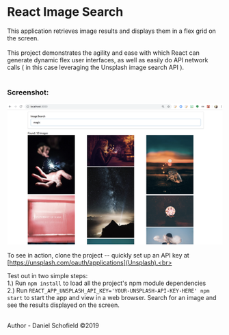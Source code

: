 # React Image Search

This application retrieves image results and displays them in a flex grid on the screen. <br><br>
This project demonstrates the agility and ease with which React can generate dynamic flex user interfaces, as well as easily do API network calls ( in this case leveraging the Unsplash image search API ).<br><br>

### Screenshot:
<img src='./Image-Search-React.png'/>
<br>

To see in action, clone the project -- quickly set up an API key at [https://unsplash.com/oauth/applications](Unsplash).<br><br>

Test out in two simple steps:<br>
1.) Run `npm install` to load all the project's npm module dependencies <br>
2.) Run `REACT_APP_UNSPLASH_API_KEY='YOUR-UNSPLASH-API-KEY-HERE' npm start` to start the app and view in a web browser. Search for an image and see the results displayed on the screen.<br><br>


Author - Daniel Schofield ©2019
